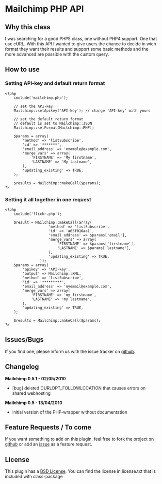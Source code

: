 # Mailchimp PHP API #

## Why this class ##

I was searching for a good PHP5 class, one without PHP4 support. One that use cURL.
With this API I wanted to give users the chance to decide in wich format they want their results and support some basic methods and
the more advanced are possible with the custom query.

## How to use ##

### Setting API-key and default return format ###

    <?php
	    include('mailchimp.php');
	    
	    // set the API-key
	    Mailchimp::setApikey('API-key'); // change 'API-key' with yours
	    
	    // set the default return format
	    // default is set to Mailchimp::JSON
	    Mailchimp::setFormat(Mailchimp::PHP);
	    	    
	    $params = array(
            'method' => 'listSubscribe',
            'id' => '*******',
            'email_address' => 'example@example.com',
            'merge_vars' => array(
                'FIRSTNAME' => 'My firstname',
                'LASTNAME' => 'My lastname',
            ),
            'updating_existing' => TRUE,
	    );
	    
	    $results = Mailchimp::makeCall($params);
	?>
	
### Setting it all together in one request ###

    <?php
	    include('flickr.php');
	    
	    $result = Mailchimp::makeCall(array(
						'method' => 'listSubscribe',
						'id' => 'a65f016aa1',
						'email_address' => $params['email'],
						'merge_vars' => array(
							'FIRSTNAME' => $params['firstname'],
							'LASTNAME' => $params['lastname'],
						),
						'updating_existing' => TRUE,
					));
	    $params = array(
	        'apikey' => 'API-key',
	        'output' => Mailchimp::XML,
	        'method' => 'listSubscribe',
            'id' => '*********',
            'email_address' => 'myemail@example.com',
            'merge_vars' => array(
                'FIRSTNAME' => 'my firstname',
                'LASTNAME' => 'my lastname',
            ),
            'updating_existing' => TRUE,
	    );
	    
	    $results = Mailchimp::makeCall($params);
	?>

## Issues/Bugs ##

If you find one, please inform us with the issue tracker on [github](http://github.com/glamorous/Mailchimp-PHP-API/issues).

## Changelog ##

**Mailchimp 0.5.1 - 02/05/2010**

- [bug] deleted CURLOPT_FOLLOWLOCATION that causes errors on shared webhosting

**Mailchimp 0.5 - 13/04/2010**

- Initial version of the PHP-wrapper without documentation 

## Feature Requests / To come ##

If you want something to add on this plugin, feel free to fork the project on [github](http://github.com/glamorous/Mailchimp-PHP-API) or add an [issue](http://github.com/glamorous/Mailchimp-PHP-API/issues) as a feature request.

## License ##

This plugin has a [BSD License](http://www.opensource.org/licenses/bsd-license.php). You can find the license in license.txt that is included with class-package
